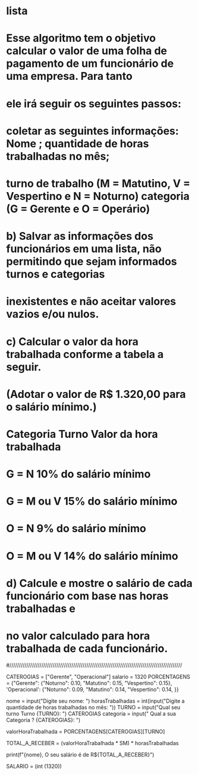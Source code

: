 # lista




# Esse algoritmo tem o objetivo calcular o valor de uma folha de pagamento de um funcionário de uma empresa. Para tanto
# ele irá seguir os seguintes passos:
# coletar as seguintes informações: Nome ; quantidade de horas trabalhadas no mês;
# turno de trabalho (M = Matutino, V = Vespertino e N = Noturno) categoria (G = Gerente e O = Operário)
# b) Salvar as informações dos funcionários em uma lista, não permitindo que sejam informados turnos e categorias
# inexistentes e não aceitar valores vazios e/ou nulos.
# c) Calcular o valor da hora trabalhada conforme a tabela a seguir.
# (Adotar o valor de R$ 1.320,00 para o salário mínimo.)
# Categoria Turno Valor da hora trabalhada
# G = N 10% do salário mínimo
# G = M ou V 15% do salário mínimo
# O = N 9% do salário mínimo
# O = M ou V 14% do salário mínimo
# d) Calcule e mostre o salário de cada funcionário com base nas horas trabalhadas e
# no valor calculado para hora trabalhada de cada funcionário.
#////////////////////////////////////////////////////////////////////////////////////////////




CATEROGIAS = ["Gerente", "Operacional"]
salario = 1320
PORCENTAGENS = {"Gerente": {"Noturno": 0.10,
                            "Matutino": 0.15,
                            "Vespertino": 0.15},
                'Operacional': {"Noturno": 0.09,
                                            "Matutino": 0.14,
                                            "Vespertino": 0.14, }}

nome = input("Digite seu  nome: ")
horasTrabalhadas = int(input("Digite a quantidade de horas trabalhadas no mês: "))
TURNO = input("Qual seu turno Turno {TURNO}: ")
CATEROGIAS categoria = input(" Qual a sua Categoria ? {CATEROGIAS}: ")


valorHoraTrabalhada = PORCENTAGENS[CATEROGIAS][TURNO]

TOTAL_A_RECEBER = (valorHoraTrabalhada * SM) * horasTrabalhadas

print(f"{nome}, O seu salário é de R${TOTAL_A_RECEBER}")

SALARIO = (int (1320))
